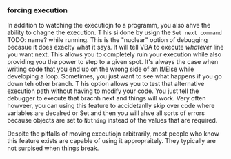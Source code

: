 ### forcing execution

In addition to watching the executiojn fo a programm, you also ahve the ability to chagne the execution. T his si done by usign the `Set next command` TODO: name? while running. This is the "nuclear" option of debugging becasue it does exaclty what it says. It will tell VBA to execute _whatever_ line you want next. This allows you to completely ruin your execution while also providing you the power to step to a given spot. It's always the case when writing code that you end up on the wrong side of an If/Else while developing a loop. Sometimes, you just want to see what happens if you go down teh other branch. T his option allows you to test that alternative execution path without having to modify your code. You just tell the debugger to execute that bracnh next and things will work. Very often howveer, you can using this feature to accidetanlly skip over code where variables are decalred or Set and then you will ahve all sorts of errors because objects are set to `Nothing` instead of the values that are required.

Despite the pitfalls of moving executiojn arbitrarily, most people who know this feature exists are capable of using it appropraitely. They typically are not surpised when things break.
